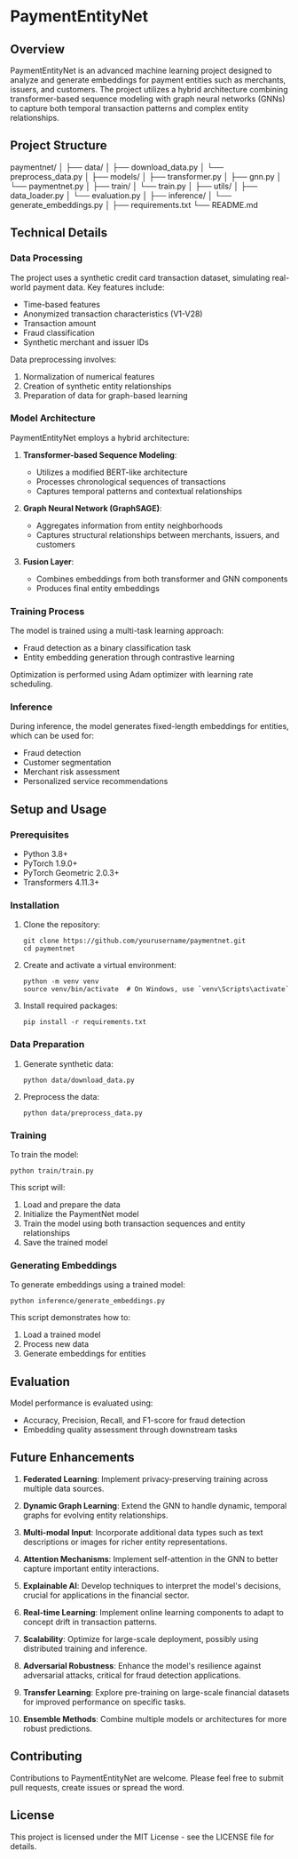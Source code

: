 # PaymentEntityNet

## Overview

PaymentEntityNet is an advanced machine learning project designed to analyze and generate embeddings for payment entities such as merchants, issuers, and customers. The project utilizes a hybrid architecture combining transformer-based sequence modeling with graph neural networks (GNNs) to capture both temporal transaction patterns and complex entity relationships.

## Project Structure

paymentnet/
│
├── data/
│   ├── download_data.py
│   └── preprocess_data.py
│
├── models/
│   ├── transformer.py
│   ├── gnn.py
│   └── paymentnet.py
│
├── train/
│   └── train.py
│
├── utils/
│   ├── data_loader.py
│   └── evaluation.py
│
├── inference/
│   └── generate_embeddings.py
│
├── requirements.txt
└── README.md

## Technical Details

### Data Processing

The project uses a synthetic credit card transaction dataset, simulating real-world payment data. Key features include:

- Time-based features
- Anonymized transaction characteristics (V1-V28)
- Transaction amount
- Fraud classification
- Synthetic merchant and issuer IDs

Data preprocessing involves:
1. Normalization of numerical features
2. Creation of synthetic entity relationships
3. Preparation of data for graph-based learning

### Model Architecture

PaymentEntityNet employs a hybrid architecture:

1. **Transformer-based Sequence Modeling**: 
   - Utilizes a modified BERT-like architecture
   - Processes chronological sequences of transactions
   - Captures temporal patterns and contextual relationships

2. **Graph Neural Network (GraphSAGE)**:
   - Aggregates information from entity neighborhoods
   - Captures structural relationships between merchants, issuers, and customers

3. **Fusion Layer**:
   - Combines embeddings from both transformer and GNN components
   - Produces final entity embeddings

### Training Process

The model is trained using a multi-task learning approach:
- Fraud detection as a binary classification task
- Entity embedding generation through contrastive learning

Optimization is performed using Adam optimizer with learning rate scheduling.

### Inference

During inference, the model generates fixed-length embeddings for entities, which can be used for:
- Fraud detection
- Customer segmentation
- Merchant risk assessment
- Personalized service recommendations

## Setup and Usage

### Prerequisites

- Python 3.8+
- PyTorch 1.9.0+
- PyTorch Geometric 2.0.3+
- Transformers 4.11.3+

### Installation

1. Clone the repository:
   ```
   git clone https://github.com/yourusername/paymentnet.git
   cd paymentnet
   ```

2. Create and activate a virtual environment:
   ```
   python -m venv venv
   source venv/bin/activate  # On Windows, use `venv\Scripts\activate`
   ```

3. Install required packages:
   ```
   pip install -r requirements.txt
   ```

### Data Preparation

1. Generate synthetic data:
   ```
   python data/download_data.py
   ```

2. Preprocess the data:
   ```
   python data/preprocess_data.py
   ```

### Training

To train the model:

```
python train/train.py
```

This script will:
1. Load and prepare the data
2. Initialize the PaymentNet model
3. Train the model using both transaction sequences and entity relationships
4. Save the trained model

### Generating Embeddings

To generate embeddings using a trained model:

```
python inference/generate_embeddings.py
```

This script demonstrates how to:
1. Load a trained model
2. Process new data
3. Generate embeddings for entities

## Evaluation

Model performance is evaluated using:
- Accuracy, Precision, Recall, and F1-score for fraud detection
- Embedding quality assessment through downstream tasks

## Future Enhancements

1. **Federated Learning**: Implement privacy-preserving training across multiple data sources.

2. **Dynamic Graph Learning**: Extend the GNN to handle dynamic, temporal graphs for evolving entity relationships.

3. **Multi-modal Input**: Incorporate additional data types such as text descriptions or images for richer entity representations.

4. **Attention Mechanisms**: Implement self-attention in the GNN to better capture important entity interactions.

5. **Explainable AI**: Develop techniques to interpret the model's decisions, crucial for applications in the financial sector.

6. **Real-time Learning**: Implement online learning components to adapt to concept drift in transaction patterns.

7. **Scalability**: Optimize for large-scale deployment, possibly using distributed training and inference.

8. **Adversarial Robustness**: Enhance the model's resilience against adversarial attacks, critical for fraud detection applications.

9. **Transfer Learning**: Explore pre-training on large-scale financial datasets for improved performance on specific tasks.

10. **Ensemble Methods**: Combine multiple models or architectures for more robust predictions.

## Contributing

Contributions to PaymentEntityNet are welcome. Please feel free to submit pull requests, create issues or spread the word.

## License

This project is licensed under the MIT License - see the LICENSE file for details.
